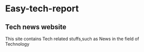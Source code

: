 # Easy-tech-report
Tech news website
----------------------------------------------------------------------------------------------------------
This site contains Tech related stuffs,such as News in the field of Technology
